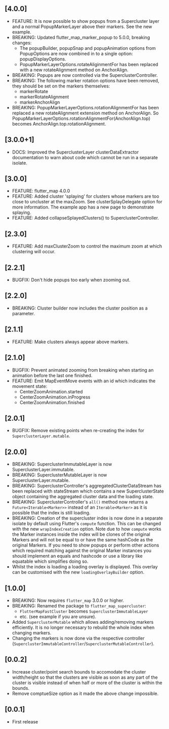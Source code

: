 ## [4.0.0]

- FEATURE: It is now possible to show popups from a Supercluster layer and
           a normal PopupMarkerLayer above their markers. See the new example.
- BREAKING: Updated flutter_map_marker_popup to 5.0.0, breaking changes:
  - The popupBuilder, popupSnap and popupAnimation options from PopupOptions
    are now combined in to a single option: popupDisplayOptions.
  - PopupMarkerLayerOptions.rotateAliginmentFor has been replaced with a new
    rotateAlignment method on AnchorAlign.
- BREAKING: Popups are now controlled via the SuperclusterController.
- BREAKING: The following marker rotation options have been removed, they
  should be set on the markers themselves:
  - markerRotate
  - markerRotateAlignment
  - markerAnchorAlign
- BREAKING: PopupMarkerLayerOptions.rotationAlignmentFor has been replaced 
  a new rotateAlignment extension method on AnchorAlign. So
  PopupMarkerLayerOptions.rotationAlignmentFor(AnchorAlign.top) becomes
  AnchorAlign.top.rotationAlignment.


## [3.0.0+1]

- DOCS: Improved the SuperclusterLayer clusterDataExtractor documentation to
        warn about code which cannot be run in a separate isolate.

## [3.0.0]

- FEATURE: flutter_map 4.0.0
- FEATURE: Added cluster 'splaying' for clusters whose markers are too close to
           uncluster at the maxZoom. See clusterSplayDelegate option for more
           information. The example app has a new page to demonstrate splaying.
- FEATURE: Added collapseSplayedClusters() to SuperclusterController. 

## [2.3.0]

- FEATURE: Add maxClusterZoom to control the maximum zoom at which clustering
  will occur.

## [2.2.1]

- BUGFIX: Don't hide popups too early when zooming out.

## [2.2.0]

- BREAKING: Cluster builder now includes the cluster position as a parameter.

## [2.1.1]

- FEATURE: Make clusters always appear above markers.

## [2.1.0]

- BUGFIX: Prevent animated zooming from breaking when starting an animation
  before the last one finished.
- FEATURE: Emit MapEventMove events with an id which indicates the movement
  state:
    - CenterZoomAnimation.started
    - CenterZoomAnimation.inProgress
    - CenterZoomAnimation.finished

## [2.0.1]

- BUGFIX: Remove existing points when re-creating the index for
  `SuperclusterLayer.mutable`.

## [2.0.0]

- BREAKING: SuperclusterImmutableLayer is now SuperclusterLayer.immutable.
- BREAKING: SuperclusterMutableLayer is now SuperclusterLayer.mutable.
- BREAKING: SuperclusterController's aggregatedClusterDataStream has been
  replaced with stateStream which contains a new SuperclusterState object
  containing the aggregated cluster data and the loading state.
- BREAKING: SuperclusterController's `all()` method now returns a
  `Future<Iterable<Marker>>` instead of an `Iterable<Marker>` as it is possible
  that the index is still loading.
- BREAKING: Creation of the supercluster index is now done in a separate isolate
  by default using Flutter's `compute` function. This can be changed with the
  new `wrapIndexCreation` option. Note due to how `compute` works the Marker
  instances inside the index will be clones of the original Markers and will not
  be equal to or have the same hashCode as the original Markers. If you need to
  show popups or perform other actions which required matching against the
  original Marker instances you should implement an equals and hashcode or use a
  library like equatable which simplifies doing so.
- Whilst the index is loading a loading overlay is displayed. This overlay can
  be customised with the new `loadingOverlayBuilder` option.

## [1.0.0]

- BREAKING: Now requires `flutter_map` 3.0.0 or higher.
- BREAKING: Renamed the package to `flutter_map_supercluster`:
    - `FlutterMapFastCluster` becomes `SuperclusterImmutableLayer`
    - etc. (see example if you are unsure).
- Added `SuperclusterMutable` which allows adding/removing markers efficiently.
  It is no longer necessary to rebuild the whole index when changing markers.
- Changing the markers is now done via the respective controller
  (`SuperclusterImmutableController`/`SuperclusterMutableController`).

## [0.0.2]

- Increase cluster/point search bounds to accomodate the cluster width/height so
  that the clusters are visible as soon as any part of the cluster is visible
  instead of when half or more of the cluster is within the bounds.
- Remove comptueSize option as it made the above change impossible.

## [0.0.1]

- First release
